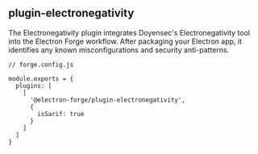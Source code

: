 ## plugin-electronegativity

The Electronegativity plugin integrates Doyensec's Electronegativity tool into the Electron Forge workflow. After packaging your Electron app, it identifies any known misconfigurations and security anti-patterns.

```
// forge.config.js

module.exports = {
  plugins: [
    [
      '@electron-forge/plugin-electronegativity',
      {
        isSarif: true
      }
    ]
  ]
}
```